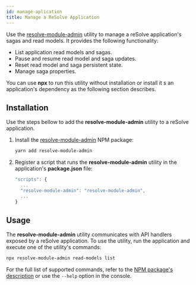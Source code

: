 ```yaml
---
id: manage-aplication
title: Manage a ReSolve Application
---
```


Use the [resolve-module-admin](https://github.com/reimagined/resolve/tree/master/packages/modules/resolve-module-admin#readme) utility to manage a reSolve application's sagas and read models. It provides the following functionality:

- List application read models and sagas.
- Pause and resume read model and saga updates.
- Reset read model and saga persistent state.
- Manage saga properties.

You can use **npx** to run this utility without installation or install it s an application's dependency as the following section describes.

## Installation

Use the steps bellow to add the **resolve-module-admin** utility to a reSolve application.

1. Install the [resolve-module-admin](https://github.com/reimagined/resolve/tree/master/packages/modules/resolve-module-admin#readme) NPM package:

   ```bash
   yarn add resolve-module-admin
   ```

2. Register a script that runs the **resolve-module-admin** utility in the application's **package.json** file:

   ```js
   "scripts": {
     ...
     "resolve-module-admin": "resolve-module-admin",
     ...
   }
   ```

## Usage

The **resolve-module-admin** utility communicates with API handlers exposed by a reSolve application. To use the utility, run the application and execute one of the utility's commands:

```bash
npx resolve-module-admin read-models list
```

For the full list of supported commands, refer to the [NPM package's description](https://github.com/reimagined/resolve/tree/master/packages/modules/resolve-module-admin#readme) or use the `--help` option in the console.
